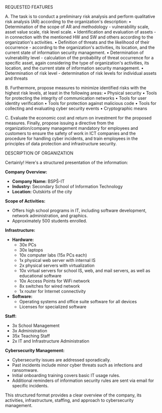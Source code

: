 REQUESTED FEATURES

A. The task is to conduct a preliminary risk analysis and perform qualitative risk analysis (AR) according to the organization's description:
• Determination of the scope of AR and methodology - vulnerability scale, asset value scale, risk level scale.
• Identification and evaluation of assets - in connection with the mentioned HW and SW and others according to the organization's activities.
• Definition of threats and the likelihood of their occurrence - according to the organization's activities, its location, and the current state of information security management.
• Determination of vulnerability level - calculation of the probability of threat occurrence for a specific asset, again considering the type of organization's activities, its location, and the current state of information security management.
• Determination of risk level - determination of risk levels for individual assets and threats

B. Furthermore, propose measures to minimize identified risks with the highest risk levels, at least in the following areas:
• Physical security
• Tools for protecting the integrity of communication networks
• Tools for user identity verification
• Tools for protection against malicious code
• Tools for collecting and evaluating cyber security events
• Cryptographic means

C. Evaluate the economic cost and return on investment for the proposed measures. Finally, propose issuing a directive from the organization/company management mandatory for employees and customers to ensure the safety of work in ICT companies and the procedure for handling cyber incidents, and train employees in the principles of data protection and infrastructure security.


DESCRIPTION OF ORGANIZATION

Certainly! Here's a structured presentation of the information:

**Company Overview:**
- **Company Name:** BSPŠ-IT
- **Industry:** Secondary School of Information Technology
- **Location:** Outskirts of the city

**Scope of Activities:**
- Offers high school programs in IT, including software development, network administration, and graphics.
- Approximately 500 students enrolled.

**Infrastructure:**
- **Hardware:**
  - 30x PCs
  - 30x laptops
  - 10x computer labs (15x PCs each)
  - 1x physical web server with internal IS
  - 2x physical servers with virtualization
  - 10x virtual servers for school IS, web, and mail servers, as well as educational software
  - 10x Access Points for WiFi network
  - 8x switches for wired network
  - 1x router for Internet connectivity
- **Software:**
  - Operating systems and office suite software for all devices
  - Licenses for specialized software

**Staff:**
- 3x School Management
- 3x Administration
- 35x Teaching Staff
- 2x IT and Infrastructure Administration

**Cybersecurity Management:**
- Cybersecurity issues are addressed sporadically.
- Past incidents include minor cyber threats such as infections and ransomware.
- Initial onboarding training covers basic IT usage rules.
- Additional reminders of information security rules are sent via email for specific incidents.

This structured format provides a clear overview of the company, its activities, infrastructure, staffing, and approach to cybersecurity management.

